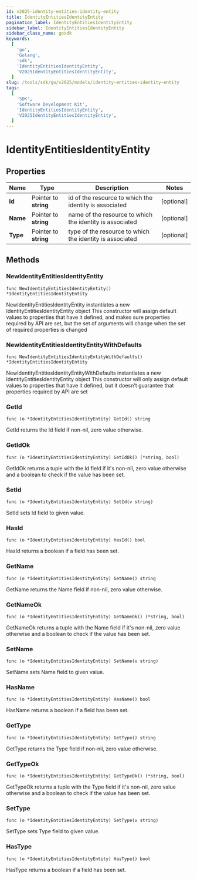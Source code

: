 ```yaml
---
id: v2025-identity-entities-identity-entity
title: IdentityEntitiesIdentityEntity
pagination_label: IdentityEntitiesIdentityEntity
sidebar_label: IdentityEntitiesIdentityEntity
sidebar_class_name: gosdk
keywords:
  [
    'go',
    'Golang',
    'sdk',
    'IdentityEntitiesIdentityEntity',
    'V2025IdentityEntitiesIdentityEntity',
  ]
slug: /tools/sdk/go/v2025/models/identity-entities-identity-entity
tags:
  [
    'SDK',
    'Software Development Kit',
    'IdentityEntitiesIdentityEntity',
    'V2025IdentityEntitiesIdentityEntity',
  ]
---
```


# IdentityEntitiesIdentityEntity

## Properties

| Name | Type | Description | Notes |
| --- | --- | --- | --- |
| **Id** | Pointer to **string** | id of the resource to which the identity is associated | [optional] |
| **Name** | Pointer to **string** | name of the resource to which the identity is associated | [optional] |
| **Type** | Pointer to **string** | type of the resource to which the identity is associated | [optional] |

## Methods

### NewIdentityEntitiesIdentityEntity

`func NewIdentityEntitiesIdentityEntity() *IdentityEntitiesIdentityEntity`

NewIdentityEntitiesIdentityEntity instantiates a new IdentityEntitiesIdentityEntity object This constructor will assign default values to properties that have it defined, and makes sure properties required by API are set, but the set of arguments will change when the set of required properties is changed

### NewIdentityEntitiesIdentityEntityWithDefaults

`func NewIdentityEntitiesIdentityEntityWithDefaults() *IdentityEntitiesIdentityEntity`

NewIdentityEntitiesIdentityEntityWithDefaults instantiates a new IdentityEntitiesIdentityEntity object This constructor will only assign default values to properties that have it defined, but it doesn't guarantee that properties required by API are set

### GetId

`func (o *IdentityEntitiesIdentityEntity) GetId() string`

GetId returns the Id field if non-nil, zero value otherwise.

### GetIdOk

`func (o *IdentityEntitiesIdentityEntity) GetIdOk() (*string, bool)`

GetIdOk returns a tuple with the Id field if it's non-nil, zero value otherwise and a boolean to check if the value has been set.

### SetId

`func (o *IdentityEntitiesIdentityEntity) SetId(v string)`

SetId sets Id field to given value.

### HasId

`func (o *IdentityEntitiesIdentityEntity) HasId() bool`

HasId returns a boolean if a field has been set.

### GetName

`func (o *IdentityEntitiesIdentityEntity) GetName() string`

GetName returns the Name field if non-nil, zero value otherwise.

### GetNameOk

`func (o *IdentityEntitiesIdentityEntity) GetNameOk() (*string, bool)`

GetNameOk returns a tuple with the Name field if it's non-nil, zero value otherwise and a boolean to check if the value has been set.

### SetName

`func (o *IdentityEntitiesIdentityEntity) SetName(v string)`

SetName sets Name field to given value.

### HasName

`func (o *IdentityEntitiesIdentityEntity) HasName() bool`

HasName returns a boolean if a field has been set.

### GetType

`func (o *IdentityEntitiesIdentityEntity) GetType() string`

GetType returns the Type field if non-nil, zero value otherwise.

### GetTypeOk

`func (o *IdentityEntitiesIdentityEntity) GetTypeOk() (*string, bool)`

GetTypeOk returns a tuple with the Type field if it's non-nil, zero value otherwise and a boolean to check if the value has been set.

### SetType

`func (o *IdentityEntitiesIdentityEntity) SetType(v string)`

SetType sets Type field to given value.

### HasType

`func (o *IdentityEntitiesIdentityEntity) HasType() bool`

HasType returns a boolean if a field has been set.
